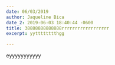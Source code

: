 ```yaml
---
date: 06/03/2019
author: Jaqueline Bica
date_2: 2019-06-03 18:40:44 -0600
title: 38888888888888rrrrrrrrrrrrrrrrrr
excerpt: yytttttttthgg

---
```

eyyyyyyyyyyy